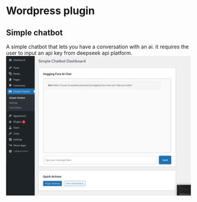 # Wordpress plugin
## Simple chatbot
A simple chatbot that lets you have a conversation with an ai. it requires the user to input an api key from deepseek api platform.
![alt text](image.png)